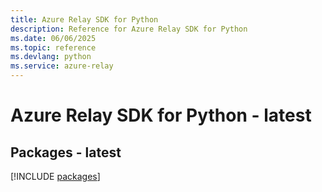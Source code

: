 ```yaml
---
title: Azure Relay SDK for Python
description: Reference for Azure Relay SDK for Python
ms.date: 06/06/2025
ms.topic: reference
ms.devlang: python
ms.service: azure-relay
---
```

# Azure Relay SDK for Python - latest
## Packages - latest
[!INCLUDE [packages](relay-index.md)]